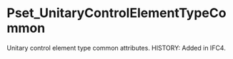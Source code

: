 # Pset_UnitaryControlElementTypeCommon

Unitary control element type common attributes. HISTORY: Added in IFC4.
